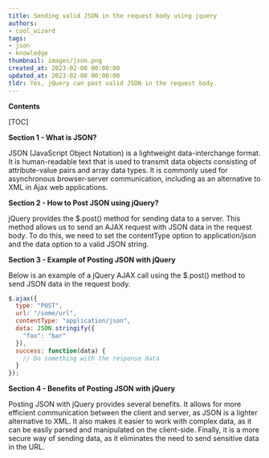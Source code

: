 ```yaml
---
title: Sending valid JSON in the request body using jquery
authors:
- cool_wizard
tags:
- json
- knowledge
thumbnail: images/json.png
created_at: 2023-02-08 00:00:00
updated_at: 2023-02-08 00:00:00
tldr: Yes, jQuery can post valid JSON in the request body.
---
```


**Contents**

[TOC]

**Section 1 - What is JSON?**

JSON (JavaScript Object Notation) is a lightweight data-interchange format. It is human-readable text that is used to transmit data objects consisting of attribute-value pairs and array data types. It is commonly used for asynchronous browser-server communication, including as an alternative to XML in Ajax web applications.

**Section 2 - How to Post JSON using jQuery?**

jQuery provides the $.post() method for sending data to a server. This method allows us to send an AJAX request with JSON data in the request body. To do this, we need to set the contentType option to application/json and the data option to a valid JSON string.

**Section 3 - Example of Posting JSON with jQuery**

Below is an example of a jQuery AJAX call using the $.post() method to send JSON data in the request body.

```javascript
$.ajax({
  type: "POST",
  url: "/some/url",
  contentType: "application/json",
  data: JSON.stringify({
    "foo": "bar"
  }),
  success: function(data) {
    // Do something with the response data
  }
});
```

**Section 4 - Benefits of Posting JSON with jQuery**

Posting JSON with jQuery provides several benefits. It allows for more efficient communication between the client and server, as JSON is a lighter alternative to XML. It also makes it easier to work with complex data, as it can be easily parsed and manipulated on the client-side. Finally, it is a more secure way of sending data, as it eliminates the need to send sensitive data in the URL.
